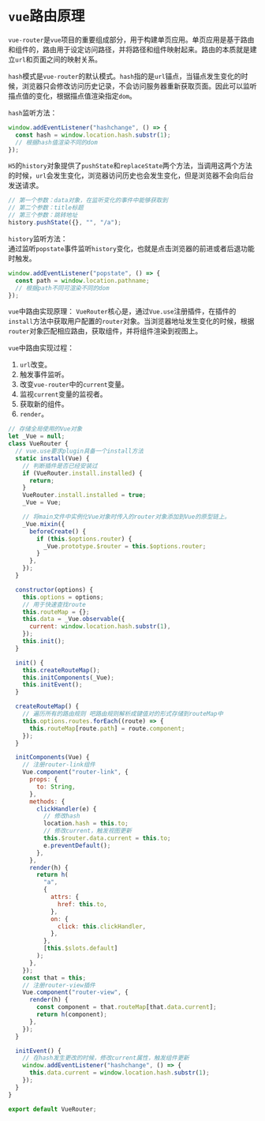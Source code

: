 # `vue`路由原理

`vue-router`是`vue`项目的重要组成部分，用于构建单页应用。单页应用是基于路由和组件的，路由用于设定访问路径，并将路径和组件映射起来。路由的本质就是建立`url`和页面之间的映射关系。

`hash`模式是`vue-router`的默认模式。`hash`指的是`url`锚点，当锚点发生变化的时候，浏览器只会修改访问历史记录，不会访问服务器重新获取页面。因此可以监听描点值的变化，根据描点值渲染指定`dom`。

`hash`监听方法：

```js
window.addEventListener("hashchange", () => {
  const hash = window.location.hash.substr(1);
  // 根据hash值渲染不同的dom
});
```

`H5`的`history`对象提供了`pushState`和`replaceState`两个方法，当调用这两个方法的时候，`url`会发生变化，浏览器访问历史也会发生变化，但是浏览器不会向后台发送请求。

```js
// 第一个参数：data对象，在监听变化的事件中能够获取到
// 第二个参数：title标题
// 第三个参数：跳转地址
history.pushState({}, "", "/a");
```

`history`监听方法：\
通过监听`popstate`事件监听`history`变化，也就是点击浏览器的前进或者后退功能时触发。

```js
window.addEventListener("popstate", () => {
  const path = window.location.pathname;
  // 根据path不同可渲染不同的dom
});
```

`vue`中路由实现原理：
`VueRouter`核心是，通过`Vue.use`注册插件，在插件的`install`方法中获取用户配置的`router`对象。当浏览器地址发生变化的时候，根据`router`对象匹配相应路由，获取组件，并将组件渲染到视图上。

`vue`中路由实现过程：

1. `url`改变。
2. 触发事件监听。
3. 改变`vue-router`中的`current`变量。
4. 监视`current`变量的监视者。
5. 获取新的组件。
6. `render`。

```js
// 存储全局使用的Vue对象
let _Vue = null;
class VueRouter {
  // vue.use要求plugin具备一个install方法
  static install(Vue) {
    // 判断插件是否已经安装过
    if (VueRouter.install.installed) {
      return;
    }
    VueRouter.install.installed = true;
    _Vue = Vue;

    // 将main文件中实例化Vue对象时传入的router对象添加到Vue的原型链上。
    _Vue.mixin({
      beforeCreate() {
        if (this.$options.router) {
          _Vue.prototype.$router = this.$options.router;
        }
      },
    });
  }

  constructor(options) {
    this.options = options;
    // 用于快速查找route
    this.routeMap = {};
    this.data = _Vue.observable({
      current: window.location.hash.substr(1),
    });
    this.init();
  }

  init() {
    this.createRouteMap();
    this.initComponents(_Vue);
    this.initEvent();
  }

  createRouteMap() {
    // 遍历所有的路由规则 吧路由规则解析成键值对的形式存储到routeMap中
    this.options.routes.forEach((route) => {
      this.routeMap[route.path] = route.component;
    });
  }

  initComponents(Vue) {
    // 注册router-link组件
    Vue.component("router-link", {
      props: {
        to: String,
      },
      methods: {
        clickHandler(e) {
          // 修改hash
          location.hash = this.to;
          // 修改current，触发视图更新
          this.$router.data.current = this.to;
          e.preventDefault();
        },
      },
      render(h) {
        return h(
          "a",
          {
            attrs: {
              href: this.to,
            },
            on: {
              click: this.clickHandler,
            },
          },
          [this.$slots.default]
        );
      },
    });
    const that = this;
    // 注册router-view插件
    Vue.component("router-view", {
      render(h) {
        const component = that.routeMap[that.data.current];
        return h(component);
      },
    });
  }

  initEvent() {
    // 在hash发生更改的时候，修改current属性，触发组件更新
    window.addEventListener("hashchange", () => {
      this.data.current = window.location.hash.substr(1);
    });
  }
}

export default VueRouter;
```
